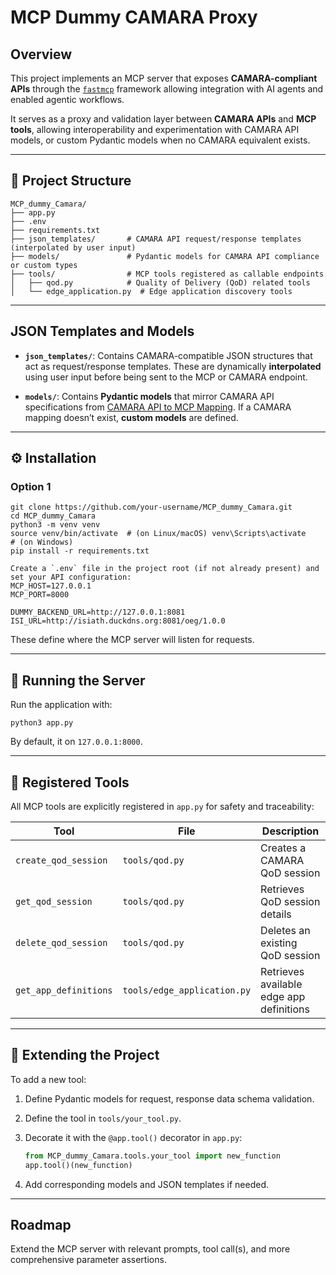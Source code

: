 
#  MCP Dummy CAMARA Proxy

##  Overview

This project implements an MCP server that exposes **CAMARA-compliant APIs** through the [`fastmcp`](https://pypi.org/project/fastmcp/) framework allowing integration with AI agents and enabled agentic workflows.

It serves as a proxy and validation layer between **CAMARA APIs** and **MCP tools**, allowing interoperability and experimentation with CAMARA API models, or custom Pydantic models when no CAMARA equivalent exists.

---

## 📁 Project Structure

```
MCP_dummy_Camara/
├── app.py
├── .env
├── requirements.txt
├── json_templates/       # CAMARA API request/response templates (interpolated by user input)
├── models/               # Pydantic models for CAMARA API compliance or custom types
├── tools/                # MCP tools registered as callable endpoints
│   ├── qod.py            # Quality of Delivery (QoD) related tools
│   └── edge_application.py  # Edge application discovery tools
```
---
##  JSON Templates and Models

* **`json_templates/`**: Contains CAMARA-compatible JSON structures that act as request/response templates.
  These are dynamically **interpolated** using user input before being sent to the MCP or CAMARA endpoint.

* **`models/`**: Contains **Pydantic models** that mirror CAMARA API specifications from
  [CAMARA API to MCP Mapping](https://lf-camaraproject.atlassian.net/wiki/spaces/CAM/pages/222691579/CAMARA+API+to+MCP+Tool+Mapping).
  If a CAMARA mapping doesn’t exist, **custom models** are defined.

---

## ⚙️ Installation

### Option 1

```
git clone https://github.com/your-username/MCP_dummy_Camara.git
cd MCP_dummy_Camara
python3 -m venv venv
source venv/bin/activate  # (on Linux/macOS) venv\Scripts\activate     # (on Windows)
pip install -r requirements.txt

Create a `.env` file in the project root (if not already present) and set your API configuration:
MCP_HOST=127.0.0.1
MCP_PORT=8000

DUMMY_BACKEND_URL=http://127.0.0.1:8081
ISI_URL=http://isiath.duckdns.org:8081/oeg/1.0.0
```

These define where the MCP server will listen for requests.

---

## 🚀 Running the Server

Run the application with:

```
python3 app.py
```

By default, it  on `127.0.0.1:8000`.

---

## 🧰 Registered Tools

All MCP tools are explicitly registered in `app.py` for safety and traceability:

| Tool                  | File                        | Description                              |
| --------------------- | --------------------------- | ---------------------------------------- |
| `create_qod_session`  | `tools/qod.py`              | Creates a CAMARA QoD session             |
| `get_qod_session`     | `tools/qod.py`              | Retrieves QoD session details            |
| `delete_qod_session`  | `tools/qod.py`              | Deletes an existing QoD session          |
| `get_app_definitions` | `tools/edge_application.py` | Retrieves available edge app definitions |



---

## 🧩 Extending the Project

To add a new tool:
1. Define Pydantic models for request, response data schema validation.
2. Define the tool in `tools/your_tool.py`.
3. Decorate it with the `@app.tool()` decorator in `app.py`:

   ```python
   from MCP_dummy_Camara.tools.your_tool import new_function
   app.tool()(new_function)
   ```
4. Add corresponding models and JSON templates if needed.

---
## Roadmap
Extend the MCP server with relevant prompts, tool call(s), and more comprehensive parameter assertions.




